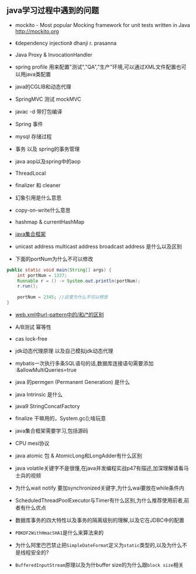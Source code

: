 ## java学习过程中遇到的问题

*	mockito - Most popular Mocking framework for unit tests written in Java http://mockito.org
*	《dependency injection》 dhanji r. prasanna 
*	Java Proxy & InvocationHandler
*	spring profile 用来配置"测试","QA","生产"环境,可以通过XML文件配置也可以用java类配置
*	java的CGLIB和动态代理
*	SpringMVC 测试 mockMVC
*	javac -d 带打包编译
*	Spring 事件
*	mysql 存储过程
*	事务 以及 spring的事务管理
* java aop以及spring中的aop
* ThreadLocal
* finalizer 和 cleaner
* 幻象引用是什么意思
* copy-on-write什么意思
* hashmap & currentHashMap
* [java集合框架](http://www.cnblogs.com/skywang12345/p/3323085.html)
* unicast address multicast address broadcast address 是什么以及区别

* 下面的portNum为什么不可以修改
```java
public static void main(String[] args) {
    int portNum = 1337;
    Runnable r = () -> System.out.println(portNum);
    r.run();
    
    portNum = 2345; //这里为什么不可以修改
}
```

* [web.xml中url-pattern中的/和/*的区别](https://stackoverflow.com/questions/4140448/difference-between-and-in-servlet-mapping-url-pattern)
* A/B测试  幂等性

* cas lock-free

* jdk动态代理原理 以及自己模拟jdk动态代理

* mybatis一次执行多条SQL语句的话,数据库连接语句需要添加 :&allowMultiQueries=true

* java 的permgen (Permanent Generation) 是什么	

* java Intrinsic 是什么

* java9 StringConcatFactory

* finalize 干嘛用的，System.gc();啥玩意

* java集合框架需要学习,包括源码

* CPU mesi协议

* java atomic 包 & AtomicLong和LongAdder有什么区别

* java volatile关键字不是很懂,在java并发编程实战p47有描述,加深理解请看马士兵的视频

* 为什么wait notify 要加synchronized关键字,为什么wai要放在while条件内

* ScheduledThreadPoolExecutor与Timer有什么区别,为什么推荐使用前者,前者有什么优点

* 数据库事务的四大特性以及事务的隔离级别的理解,以及它在JDBC中的配置
* `PBKDF2WithHmacSHA1`是什么来算法来的
* 为什么阿里巴巴禁止把`SimpleDateFormat`定义为`static`类型的,以及为什么不是线程安全的?
* `BufferedInputStream`原理以及为什buffer size的为什么跟`block size`相关


